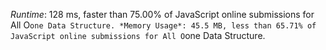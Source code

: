 *Runtime*: 128 ms, faster than 75.00% of JavaScript online submissions for All O`one Data Structure.
*Memory Usage*: 45.5 MB, less than 65.71% of JavaScript online submissions for All O`one Data Structure.